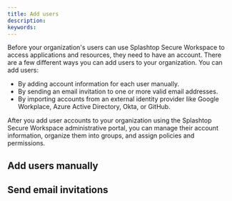 ```yaml
---
title: Add users
description:
keywords:
---
```


Before your organization's users can use Splashtop Secure Workspace to access applications and resources, they need to have an account. There are a few different ways you can add users to your organization.
You can add users:

* By adding account information for each user manually.
* By sending an email invitation to one or more valid email addresses.
* By importing accounts from an external identity provider like Google Workplace, Azure Active Directory, Okta, or GitHub.

After you add user accounts to your organization using the Splashtop Secure Workspace administrative portal, you can manage their account information, organize them into groups, and assign policies and permissions.

## Add users manually


## Send email invitations


## 